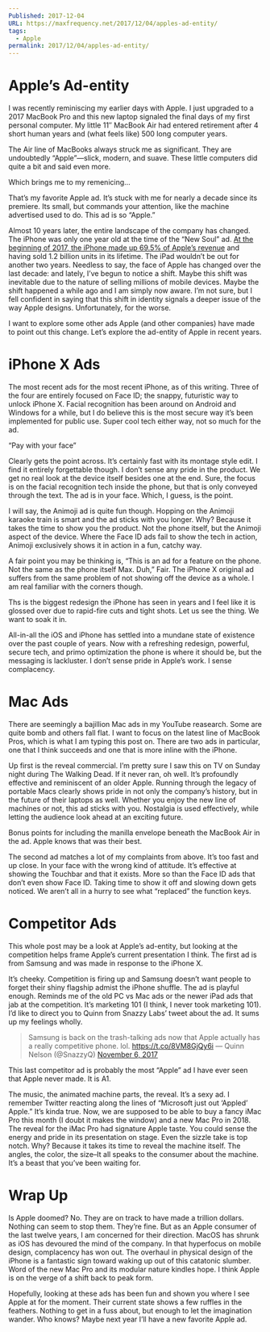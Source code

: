 ```yaml
---
Published: 2017-12-04
URL: https://maxfrequency.net/2017/12/04/apples-ad-entity/
tags:
  - Apple
permalink: 2017/12/04/apples-ad-entity/
---
```

# Apple’s Ad-entity

I was recently reminiscing my earlier days with Apple. I just upgraded to a 2017 MacBook Pro and this new laptop signaled the final days of my first personal computer. My little 11″ MacBook Air had entered retirement after 4 short human years and (what feels like) 500 long computer years.

The Air line of MacBooks always struck me as significant. They are undoubtedly “Apple”—slick, modern, and suave. These little computers did quite a bit and said even more.

Which brings me to my remenicing…

That’s my favorite Apple ad. It’s stuck with me for nearly a decade since its premiere. Its small, but commands your attention, like the machine advertised used to do. This ad is so “Apple.”

Almost 10 years later, the entire landscape of the company has changed. The iPhone was only one year old at the time of the “New Soul” ad. [At the beginning of 2017, the iPhone made up 69.5% of Apple’s revenue](https://www.statista.com/statistics/253649/iphone-revenue-as-share-of-apples-total-revenue/) and having sold 1.2 billion units in its lifetime. The iPad wouldn’t be out for another two years. Needless to say, the face of Apple has changed over the last decade: and lately, I’ve begun to notice a shift. Maybe this shift was inevitable due to the nature of selling millions of mobile devices. Maybe the shift happened a while ago and I am simply now aware. I’m not sure, but I fell confident in saying that this shift in identity signals a deeper issue of the way Apple designs. Unfortunately, for the worse.

I want to explore some other ads Apple (and other companies) have made to point out this change. Let’s explore the ad-entity of Apple in recent years.

# iPhone X Ads

The most recent ads for the most recent iPhone, as of this writing. Three of the four are entirely focused on Face ID; the snappy, futuristic way to unlock iPhone X. Facial recognition has been around on Android and Windows for a while, but I do believe this is the most secure way it’s been implemented for public use. Super cool tech either way, not so much for the ad.

“Pay with your face”

Clearly gets the point across. It’s certainly fast with its montage style edit. I find it entirely forgettable though. I don’t sense any pride in the product. We get no real look at the device itself besides one at the end. Sure, the focus is on the facial recognition tech inside the phone, but that is only conveyed through the text. The ad is in your face. Which, I guess, is the point.

I will say, the Animoji ad is quite fun though. Hopping on the Animoji karaoke train is smart and the ad sticks with you longer. Why? Because it takes the time to show you the product. Not the phone itself, but the Animoji aspect of the device. Where the Face ID ads fail to show the tech in action, Animoji exclusively shows it in action in a fun, catchy way.

A fair point you may be thinking is, “This is an ad for a feature on the phone. Not the same as the phone itself Max. Duh,” Fair. The iPhone X original ad suffers from the same problem of not showing off the device as a whole. I am real familiar with the corners though.

Ths is the biggest redesign the iPhone has seen in years and I feel like it is glossed over due to rapid-fire cuts and tight shots. Let us see the thing. We want to soak it in.

All-in-all the iOS and iPhone has settled into a mundane state of existence over the past couple of years. Now with a refreshing redesign, powerful, secure tech, and primo optimization the phone is where it should be, but the messaging is lackluster. I don’t sense pride in Apple’s work. I sense complacency.

# Mac Ads

There are seemingly a bajillion Mac ads in my YouTube reasearch. Some are quite bomb and others fall flat. I want to focus on the latest line of MacBook Pros, which is what I am typing this post on. There are two ads in particular, one that I think succeeds and one that is more inline with the iPhone.

Up first is the reveal commercial. I’m pretty sure I saw this on TV on Sunday night during The Walking Dead. If it never ran, oh well. It’s profoundly effective and reminiscent of an older Apple. Running through the legacy of portable Macs clearly shows pride in not only the company’s history, but in the future of their laptops as well. Whether you enjoy the new line of machines or not, this ad sticks with you. Nostalgia is used effectively, while letting the audience look ahead at an exciting future.

Bonus points for including the manilla envelope beneath the MacBook Air in the ad. Apple knows that was their best.

The second ad matches a lot of my complaints from above. It’s too fast and up close. In your face with the wrong kind of attitude. It’s effective at showing the Touchbar and that it exists. More so than the Face ID ads that don’t even show Face ID. Taking time to show it off and slowing down gets noticed. We aren’t all in a hurry to see what “replaced” the function keys.

# Competitor Ads

This whole post may be a look at Apple’s ad-entity, but looking at the competition helps frame Apple’s current presentation I think. The first ad is from Samsung and was made in response to the iPhone X.

It’s cheeky. Competition is firing up and Samsung doesn’t want people to forget their shiny flagship admist the iPhone shuffle. The ad is playful enough. Reminds me of the old PC vs Mac ads or the newer iPad ads that jab at the competition. It’s marketing 101 (I think, I never took marketing 101). I’d like to direct you to Quinn from Snazzy Labs’ tweet about the ad. It sums up my feelings wholly.

> Samsung is back on the trash-talking ads now that Apple actually has a really competitive phone. lol. https://t.co/8VM8GjQy6i
> — Quinn Nelson (@SnazzyQ) [November 6, 2017](https://twitter.com/SnazzyQ/status/927417870165843968)

This last competitor ad is probably the most “Apple” ad I have ever seen that Apple never made. It is A1.

The music, the animated machine parts, the reveal. It’s a sexy ad. I remember Twitter reacting along the lines of “Microsoft just out ‘Appled’ Apple.” It’s kinda true. Now, we are supposed to be able to buy a fancy iMac Pro this month (I doubt it makes the window) and a new Mac Pro in 2018. The reveal for the iMac Pro had signature Apple taste. You could sense the energy and pride in its presentation on stage. Even the sizzle take is top notch. Why? Because it takes its time to reveal the machine itself. The angles, the color, the size–It all speaks to the consumer about the machine. It’s a beast that you’ve been waiting for.

# Wrap Up

Is Apple doomed? No. They are on track to have made a trillion dollars. Nothing can seem to stop them. They’re fine. But as an Apple consumer of the last twelve years, I am concerned for their direction. MacOS has shrunk as iOS has devoured the mind of the company. In that hyperfocus on mobile design, complacency has won out. The overhaul in physical design of the iPhone is a fantastic sign toward waking up out of this catatonic slumber. Word of the new Mac Pro and its modular nature kindles hope. I think Apple is on the verge of a shift back to peak form.

Hopefully, looking at these ads has been fun and shown you where I see Apple at for the moment. Their current state shows a few ruffles in the feathers. Nothing to get in a fuss about, but enough to let the imagination wander. Who knows? Maybe next year I’ll have a new favorite Apple ad.